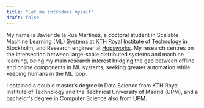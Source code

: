 ```yaml
---
title: "Let me introduce myself"
draft: false
---
```


My name is Javier de la Rúa Martínez, a doctoral student in Scalable Machine Learning (ML) Systems at [KTH Royal Institute of Technology](https://www.kth.se/profile/jdlrm) in Stockholm, and Research engineer at [Hopsworks](https://www.hopsworks.ai/). My research centres on the intersection between large-scale distributed systems and machine learning, being my main research interest bridging the gap between offline and online components in ML systems, seeking greater automation while keeping humans in the ML loop.

I obtained a double master’s degree in Data Science from KTH Royal Institute of Technology and the Technical University of Madrid (UPM), and a bachelor's degree in Computer Science also from UPM.

